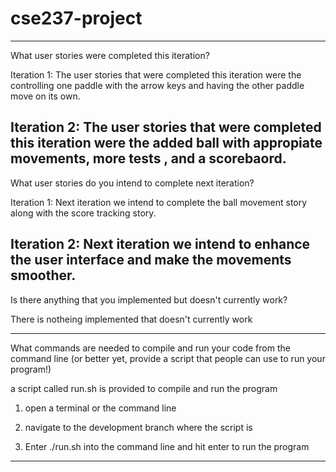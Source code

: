 # cse237-project
--------------------------------------------------------------------------------------------------------------------------------------------------------------------
What user stories were completed this iteration?

Iteration 1: The user stories that were completed this iteration were the controlling one paddle with the arrow keys and having the other paddle move on its own.




Iteration 2: The user stories that were completed this iteration were the added ball with appropiate movements, more tests , and a scorebaord.
--------------------------------------------------------------------------------------------------------------------------------------------------------------------
What user stories do you intend to complete next iteration?

Iteration 1: Next iteration we intend to complete the ball movement story along with the score tracking story.




Iteration 2: Next iteration we intend to enhance the user interface and make the movements smoother. 
--------------------------------------------------------------------------------------------------------------------------------------------------------------------
Is there anything that you implemented but doesn't currently work?

There is notheing implemented that doesn't currently work

--------------------------------------------------------------------------------------------------------------------------------------------------------------------
What commands are needed to compile and run your code from the command line (or better yet, provide a script that people can use to run your program!)

a script called run.sh is provided to compile and run the program

1. open a terminal or the command line


2. navigate to the development branch where the script is 


3. Enter ./run.sh into the command line and hit enter to run the program

--------------------------------------------------------------------------------------------------------------------------------------------------------------------
